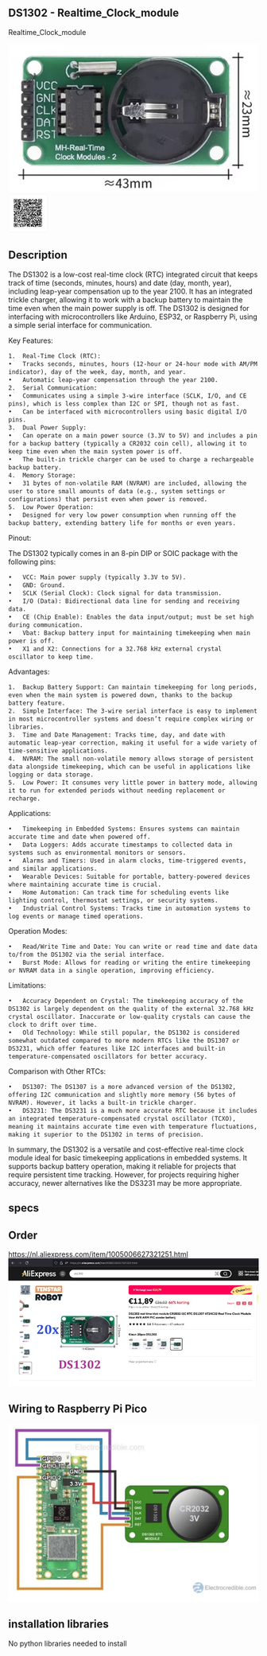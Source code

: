 ## DS1302 - Realtime_Clock_module

Realtime_Clock_module

<img src="DS1302_Photo.jpg" alt="Photo of the component">

<img src="DS1302_QR_code.jpg" alt="QR code to this page" width="80" height="80">

## Description
The DS1302 is a low-cost real-time clock (RTC) integrated circuit that keeps track of time (seconds, minutes, hours) and date (day, month, year), including leap-year compensation up to the year 2100. It has an integrated trickle charger, allowing it to work with a backup battery to maintain the time even when the main power supply is off. The DS1302 is designed for interfacing with microcontrollers like Arduino, ESP32, or Raspberry Pi, using a simple serial interface for communication.

Key Features:

	1.	Real-Time Clock (RTC):
	•	Tracks seconds, minutes, hours (12-hour or 24-hour mode with AM/PM indicator), day of the week, day, month, and year.
	•	Automatic leap-year compensation through the year 2100.
	2.	Serial Communication:
	•	Communicates using a simple 3-wire interface (SCLK, I/O, and CE pins), which is less complex than I2C or SPI, though not as fast.
	•	Can be interfaced with microcontrollers using basic digital I/O pins.
	3.	Dual Power Supply:
	•	Can operate on a main power source (3.3V to 5V) and includes a pin for a backup battery (typically a CR2032 coin cell), allowing it to keep time even when the main system power is off.
	•	The built-in trickle charger can be used to charge a rechargeable backup battery.
	4.	Memory Storage:
	•	31 bytes of non-volatile RAM (NVRAM) are included, allowing the user to store small amounts of data (e.g., system settings or configurations) that persist even when power is removed.
	5.	Low Power Operation:
	•	Designed for very low power consumption when running off the backup battery, extending battery life for months or even years.

Pinout:

The DS1302 typically comes in an 8-pin DIP or SOIC package with the following pins:

	•	VCC: Main power supply (typically 3.3V to 5V).
	•	GND: Ground.
	•	SCLK (Serial Clock): Clock signal for data transmission.
	•	I/O (Data): Bidirectional data line for sending and receiving data.
	•	CE (Chip Enable): Enables the data input/output; must be set high during communication.
	•	Vbat: Backup battery input for maintaining timekeeping when main power is off.
	•	X1 and X2: Connections for a 32.768 kHz external crystal oscillator to keep time.

Advantages:

	1.	Backup Battery Support: Can maintain timekeeping for long periods, even when the main system is powered down, thanks to the backup battery feature.
	2.	Simple Interface: The 3-wire serial interface is easy to implement in most microcontroller systems and doesn’t require complex wiring or libraries.
	3.	Time and Date Management: Tracks time, day, and date with automatic leap-year correction, making it useful for a wide variety of time-sensitive applications.
	4.	NVRAM: The small non-volatile memory allows storage of persistent data alongside timekeeping, which can be useful in applications like logging or data storage.
	5.	Low Power: It consumes very little power in battery mode, allowing it to run for extended periods without needing replacement or recharge.

Applications:

	•	Timekeeping in Embedded Systems: Ensures systems can maintain accurate time and date when powered off.
	•	Data Loggers: Adds accurate timestamps to collected data in systems such as environmental monitors or sensors.
	•	Alarms and Timers: Used in alarm clocks, time-triggered events, and similar applications.
	•	Wearable Devices: Suitable for portable, battery-powered devices where maintaining accurate time is crucial.
	•	Home Automation: Can track time for scheduling events like lighting control, thermostat settings, or security systems.
	•	Industrial Control Systems: Tracks time in automation systems to log events or manage timed operations.

Operation Modes:

	•	Read/Write Time and Date: You can write or read time and date data to/from the DS1302 via the serial interface.
	•	Burst Mode: Allows for reading or writing the entire timekeeping or NVRAM data in a single operation, improving efficiency.

Limitations:

	•	Accuracy Dependent on Crystal: The timekeeping accuracy of the DS1302 is largely dependent on the quality of the external 32.768 kHz crystal oscillator. Inaccurate or low-quality crystals can cause the clock to drift over time.
	•	Old Technology: While still popular, the DS1302 is considered somewhat outdated compared to more modern RTCs like the DS1307 or DS3231, which offer features like I2C interfaces and built-in temperature-compensated oscillators for better accuracy.

Comparison with Other RTCs:

	•	DS1307: The DS1307 is a more advanced version of the DS1302, offering I2C communication and slightly more memory (56 bytes of NVRAM). However, it lacks a built-in trickle charger.
	•	DS3231: The DS3231 is a much more accurate RTC because it includes an integrated temperature-compensated crystal oscillator (TCXO), meaning it maintains accurate time even with temperature fluctuations, making it superior to the DS1302 in terms of precision.

In summary, the DS1302 is a versatile and cost-effective real-time clock module ideal for basic timekeeping applications in embedded systems. It supports backup battery operation, making it reliable for projects that require persistent time tracking. However, for projects requiring higher accuracy, newer alternatives like the DS3231 may be more appropriate.

## specs

## Order
<a href="https://nl.aliexpress.com/item/1005006627321251.html">https://nl.aliexpress.com/item/1005006627321251.html</a>
<img src="DS1302_Order.jpg" alt="Photo of the Order">

## Wiring to Raspberry Pi Pico

<img src="DS1302_Wiring.jpg" alt="Wiring" >

## installation libraries

No python libraries needed to install







